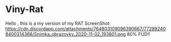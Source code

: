 # Viny-Rat
Hello , this is a my version of my RAT
ScreenShot: https://cdn.discordapp.com/attachments/764803109096390667/772892408400314368/Snimka_obrazovky_2020-11-02_193801.png
80% FUD!!
